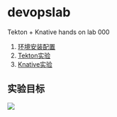 # devopslab
Tekton + Knative hands on lab 000

1. [环境安装配置](./00-install)
2. [Tekton实验](./01-tekton)
3. [Knative实验](./02-knative)

## 实验目标

![](./images/target.png)

